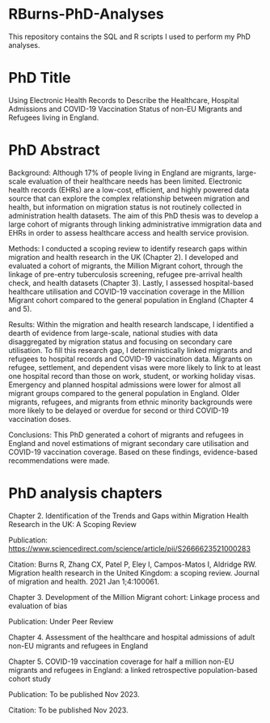 # RBurns-PhD-Analyses
This repository contains the SQL and R scripts I used to perform my PhD analyses.

# PhD Title
Using Electronic Health Records to Describe the Healthcare, Hospital Admissions and COVID-19 Vaccination Status of non-EU Migrants and Refugees living in England.

# PhD Abstract

Background: Although 17% of people living in England are migrants, large-scale evaluation of their healthcare needs has been limited. Electronic health records (EHRs) are a low-cost, efficient, and highly powered data source that can explore the complex relationship between migration and health, but information on migration status is not routinely collected in administration health datasets. The aim of this PhD thesis was to develop a large cohort of migrants through linking administrative immigration data and EHRs in order to assess healthcare access and health service provision.

Methods: I conducted a scoping review to identify research gaps within migration and health research in the UK (Chapter 2). I developed and evaluated a cohort of migrants, the Million Migrant cohort, through the linkage of pre-entry tuberculosis screening, refugee pre-arrival health check, and health datasets (Chapter 3). Lastly, I assessed hospital-based healthcare utilisation and COVID-19 vaccination coverage in the Million Migrant cohort compared to the general population in England (Chapter 4 and 5).

Results: Within the migration and health research landscape, I identified a dearth of evidence from large-scale, national studies with data disaggregated by migration status and focusing on secondary care utilisation. To fill this research gap, I deterministically linked migrants and refugees to hospital records and COVID-19 vaccination data. Migrants on refugee, settlement, and dependent visas were more likely to link to at least one hospital record than those on work, student, or working holiday visas. Emergency and planned hospital admissions were lower for almost all migrant groups compared to the general population in England. Older migrants, refugees, and migrants from ethnic minority backgrounds were more likely to be delayed or overdue for second or third COVID-19 vaccination doses.

Conclusions: This PhD generated a cohort of migrants and refugees in England and novel estimations of migrant secondary care utilisation and COVID-19 vaccination coverage. Based on these findings, evidence-based recommendations were made.

# PhD analysis chapters

Chapter 2. Identification of the Trends and Gaps within Migration Health Research in the UK: A Scoping Review

Publication: https://www.sciencedirect.com/science/article/pii/S2666623521000283

Citation: Burns R, Zhang CX, Patel P, Eley I, Campos-Matos I, Aldridge RW. Migration health research in the United Kingdom: a scoping review. Journal of migration and health. 2021 Jan 1;4:100061.

Chapter 3. Development of the Million Migrant cohort: Linkage process and evaluation of bias

Publication: Under Peer Review

Chapter 4. Assessment of the healthcare and hospital admissions of adult non-EU migrants and refugees in England

Chapter 5. COVID-19 vaccination coverage for half a million non-EU migrants and refugees in England: a linked retrospective population-based cohort study

Publication: To be published Nov 2023.

Citation: To be published Nov 2023.






